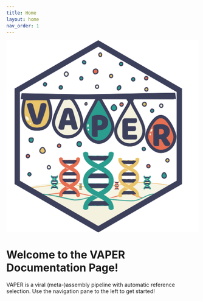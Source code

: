 ```yaml
---
title: Home
layout: home
nav_order: 1
---
```


![](assets/images/vaper-logo_small.png)
# **Welcome to the VAPER Documentation Page!**
VAPER is a viral (meta-)assembly pipeline with automatic reference selection. Use the navigation pane to the left to get started!





